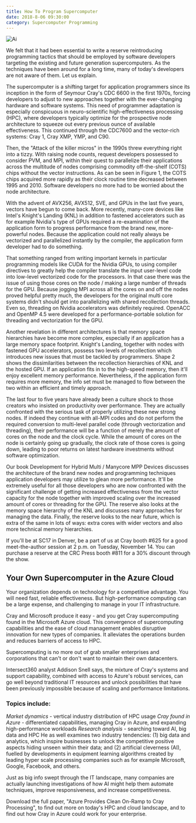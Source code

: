 ```yaml
---
title: How To Program Supercomputer
date: 2018-8-06 09:30:00
category: Supercomputer Programming
---
```


![Ai](/images/3.jpg)

We felt that it had been essential to write a reserve reintroducing programming tactics that should be employed by software developers targeting the existing and future generation supercomputers. As the techniques have been around for a long time, many of today's developers are not aware of them. Let us explain.

The supercomputer is a shifting target for application programmers since its inception in the form of Seymour Cray's CDC 6600 in the first 1970s, forcing developers to adjust to new approaches together with the ever-changing hardware and software systems. This need of programmer adaptation is especially conspicuous in neuro-scientific high-effectiveness processing (HPC), where developers typically optimize for the prospective node architecture to squeeze out every previous ounce of available effectiveness. This continued through the CDC7600 and the vector-rich systems: Cray 1, Cray XMP, YMP, and C90.

Then, the "Attack of the killer micros" in the 1990s threw everything right into a tizzy. With raising node counts, request developers possessed to consider PVM, and MPI, within their quest to parallelize their applications across the multitude of nodes comprising commodity off-the-shelf (COTS) chips without the vector instructions. As can be seen in Figure 1, the COTS chips acquired more rapidly as their clock routine time decreased between 1995 and 2010. Software developers no more had to be worried about the node architecture.

With the advent of AVX256, AVX512, SVE, and GPUs in the last five years, vectors have begun to come back. More recently, many-core devices like Intel's Knight's Landing (KNL) in addition to fastened accelerators such as for example Nvidia's type of GPUs required a re-examination of the application form to progress performance from the brand new, more-powerful nodes. Because the application could not really always be vectorized and parallelized instantly by the compiler, the application form developer had to do something.

That something ranged from writing important kernels in particular programming models like CUDA for the Nvidia GPUs, to using compiler directives to greatly help the compiler translate the input user-level code into low-level vectorized code for the processors. In that case there was the issue of using those cores on the node / making a large number of threads for the GPU. Because jogging MPI across all the cores on and off the nodes proved helpful pretty much, the developers for the original multi core systems didn't should get into parallelizing with shared recollection threads. Even so, threading on Nvidia accelerators was definitely required. OpenACC and OpenMP 4.5 were developed for a performance-portable solution for threading and vectorization for the GPU.

Another revelation in different architectures is that memory space hierarchies have become more complex, especially if an application has a large memory space footprint. Knight's Landing, together with nodes with fastened GPU accelerators, possess two levels of recollection which introduces new issues that must be tackled by programmers. Shape 2 shows the dissimilarities between the recollection hierarchies of KNL and the hosted GPU. If an application fits in to the high-speed memory, then it'll enjoy excellent memory performance. Nevertheless, if the application form requires more memory, the info set must be managed to flow between the two within an efficient and timely approach.

The last four to five years have already been a culture shock to those creators who insisted on productivity over performance. They are actually confronted with the serious task of properly utilizing these new strong nodes. If indeed they continue with all-MPI codes and do not perform the required conversion to multi-level parallel code (through vectorization and threading), their performance will be a function of merely the amount of cores on the node and the clock cycle. While the amount of cores on the node is certainly going up gradually, the clock rate of those cores is going down, leading to poor returns on latest hardware investments without software optimization.

Our book Development for Hybrid Multi / Manycore MPP Devices discusses the architecture of the brand new nodes and programming techniques application developers may utilize to glean more performance. It'll be extremely useful for all those developers who are now confronted with the significant challenge of getting increased effectiveness from the vector capacity for the node together with improved scaling over the increased amount of cores or threading for the GPU. The reserve also looks at the memory space hierarchy of the KNL and discusses many approaches for managing the data. Finally, the reserve looks to the near future, which is extra of the same in lots of ways: extra cores with wider vectors and also more technical memory hierarchies.

If you'll be at SC17 in Denver, be a part of us at Cray booth #625 for a good meet-the-author session at 2 p.m. on Tuesday, November 14. You can purchase a reserve at the CRC Press booth #811 for a 30% discount through the show.

## Your Own Supercomputer in the Azure Cloud

Your organization depends on technology for a competitive advantage. You will need fast, reliable effectiveness. But high-performance computing can be a large expense, and challenging to manage in your IT infrastructure.

Cray and Microsoft produce it easy - and you get Cray supercomputing found in the Microsoft Azure cloud.
This convergence of supercomputing capabilities and the ease of cloud management enables disruptive innovation for new types of companies. It alleviates the operations burden and reduces barriers of access to HPC.

Supercomputing is no more out of grab smaller enterprises and corporations that can't or don't want to maintain their own datacenters.

Intersect360 analyst Addison Snell says, the mixture of Cray's systems and support capability, combined with access to Azure's robust services, can go well beyond traditional IT resources and unlock possibilities that have been previously impossible because of scaling and performance limitations.

### Topics include:

_Market dynamics_ - vertical industry distribution of HPC usage
_Cray found in Azure_ - differentiated capabilities, managing Cray in Azure, and expanding high-performance workloads
_Research analysis_ - searching toward AI, big data and HPC
He as well examines two industry tendencies: (1) big data and analytics, which inspire businesses to unlock the competitive positive aspects hiding unseen within their data; and (2) artificial cleverness (AI), fuelled by developments in equipment learning algorithms created by leading hyper scale processing companies such as for example Microsoft, Google, Facebook, and others.

Just as big info swept through the IT landscape, many companies are actually launching investigations of how AI might help them automate techniques, improve responsiveness, and increase competitiveness.

Download the full paper, "Azure Provides Clean On-Ramp to Cray Processing", to find out more on today's HPC and cloud landscape, and to find out how Cray in Azure could work for your enterprise.